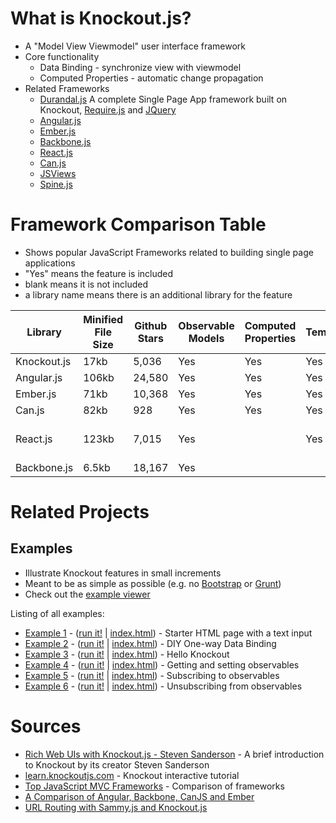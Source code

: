 # What is Knockout.js?

 * A "Model View Viewmodel" user interface framework
 * Core functionality
   * Data Binding - synchronize view with viewmodel
   * Computed Properties - automatic change propagation
 * Related Frameworks
   * [Durandal.js](http://durandaljs.com/) A complete Single Page App framework built on Knockout, [Require.js](http://requirejs.org/) and [JQuery](http://jquery.com/)
   * [Angular.js](https://angularjs.org/)
   * [Ember.js](http://emberjs.com/)
   * [Backbone.js](http://backbonejs.org/)
   * [React.js](https://github.com/facebook/react)
   * [Can.js](http://canjs.com/) 
   * [JSViews](http://www.jsviews.com/)
   * [Spine.js](http://spinejs.com/)

# Framework Comparison Table

 * Shows popular JavaScript Frameworks related to building single page applications
 * "Yes" means the feature is included
 * blank means it is not included
 * a library name means there is an additional library for the feature

| Library     | Minified File Size | Github Stars | Observable Models | Computed Properties | Templating | Data Binding | Composable Views  | Routing   |
|-------------|--------------------|--------------|-------------------|---------------------|------------|--------------|-------------------|-----------|
| Knockout.js | 17kb               | 5,036        | Yes               | Yes                 | Yes        | Yes          | Durandal          | Durandal  |
| Angular.js  | 106kb              | 24,580       | Yes               | Yes                 | Yes        | Yes          | AngularUI         | UI-Router |
| Ember.js    | 71kb               | 10,368       | Yes               | Yes                 | Yes        | Yes          | Yes               | Yes       |
| Can.js      | 82kb               | 928          | Yes               | Yes                 | Yes        | Yes          | Yes               | Yes       |
| React.js    | 123kb              | 7,015        | Yes               |                     | Yes        | Yes          | Yes               | react-router-component |
| Backbone.js | 6.5kb              | 18,167       | Yes               |                     |            |              | Yes               | Yes       |

# Related Projects


## Examples

 * Illustrate Knockout features in small increments
 * Meant to be as simple as possible (e.g. no [Bootstrap](http://getbootstrap.com/) or [Grunt](http://gruntjs.com/))
 * Check out the [example viewer](http://curran.github.io/screencasts/introToKnockout/exampleViewer)

Listing of all examples:

 * [Example 1](https://github.com/curran/screencasts/tree/gh-pages/introToAngular/examples/snapshots/snapshot01) - ([run it!](http://curran.github.io/screencasts/introToAngular/examples/snapshots/snapshot01) | [index.html](https://github.com/curran/screencasts/tree/gh-pages/introToAngular/examples/snapshots/snapshot01/index.html)) - Starter HTML page with a text input
 * [Example 2](https://github.com/curran/screencasts/tree/gh-pages/introToAngular/examples/snapshots/snapshot02) - ([run it!](http://curran.github.io/screencasts/introToAngular/examples/snapshots/snapshot02) | [index.html](https://github.com/curran/screencasts/tree/gh-pages/introToAngular/examples/snapshots/snapshot02/index.html)) - DIY One-way Data Binding
 * [Example 3](https://github.com/curran/screencasts/tree/gh-pages/introToAngular/examples/snapshots/snapshot03) - ([run it!](http://curran.github.io/screencasts/introToAngular/examples/snapshots/snapshot03) | [index.html](https://github.com/curran/screencasts/tree/gh-pages/introToAngular/examples/snapshots/snapshot03/index.html)) - Hello Knockout
 * [Example 4](https://github.com/curran/screencasts/tree/gh-pages/introToAngular/examples/snapshots/snapshot04) - ([run it!](http://curran.github.io/screencasts/introToAngular/examples/snapshots/snapshot04) | [index.html](https://github.com/curran/screencasts/tree/gh-pages/introToAngular/examples/snapshots/snapshot04/index.html)) - Getting and setting observables
 * [Example 5](https://github.com/curran/screencasts/tree/gh-pages/introToAngular/examples/snapshots/snapshot05) - ([run it!](http://curran.github.io/screencasts/introToAngular/examples/snapshots/snapshot05) | [index.html](https://github.com/curran/screencasts/tree/gh-pages/introToAngular/examples/snapshots/snapshot05/index.html)) - Subscribing to observables
 * [Example 6](https://github.com/curran/screencasts/tree/gh-pages/introToAngular/examples/snapshots/snapshot06) - ([run it!](http://curran.github.io/screencasts/introToAngular/examples/snapshots/snapshot06) | [index.html](https://github.com/curran/screencasts/tree/gh-pages/introToAngular/examples/snapshots/snapshot06/index.html)) - Unsubscribing from observables

# Sources

 * [Rich Web UIs with Knockout.js - Steven Sanderson](https://www.youtube.com/watch?v=MNiUcuo3Wio) - A brief introduction to Knockout by its creator Steven Sanderson
 * [learn.knockoutjs.com](http://learn.knockoutjs.com/) - Knockout interactive tutorial
 * [Top JavaScript MVC Frameworks](http://www.infoq.com/research/top-javascript-mvc-frameworks) - Comparison of frameworks
 * [A Comparison of Angular, Backbone, CanJS and Ember](http://sporto.github.io/blog/2013/04/12/comparison-angular-backbone-can-ember/)
 * [URL Routing with Sammy.js and Knockout.js](http://www.softfinity.com/blog/an-simple-introduction-to-url-routing/)
